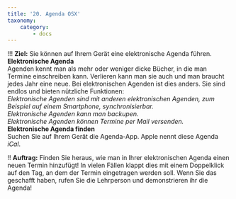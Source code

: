 ```yaml
---
title: '20. Agenda OSX'
taxonomy:
    category:
        - docs
---
```


!!! **Ziel:** Sie können auf Ihrem Gerät eine elektronische Agenda führen.
**Elektronische Agenda**<br>
Agenden kennt man als mehr oder weniger dicke Bücher, in die man Termine einschreiben kann. Verlieren kann man sie auch und man braucht jedes Jahr eine neue. Bei elektronischen Agenden ist dies anders. Sie sind endlos und bieten nützliche Funktionen:<br>
*Elektronische Agenden sind mit anderen elektronischen Agenden, zum Beispiel auf einem Smartphone, synchronisierbar.*<br>
*Elektronische Agenden kann man backupen.*<br>
*Elektronische Agenden können Termine per Mail versenden.*<br>
**Elektronische Agenda finden**<br>
Suchen Sie auf Ihrem Gerät die Agenda-App. Apple nennt diese Agenda *iCal*.<br> 

!! **Auftrag:** Finden Sie heraus, wie man in Ihrer elektronischen Agenda einen neuen Termin hinzufügt! In vielen Fällen klappt dies mit einem Doppelklick auf den Tag, an dem der Termin eingetragen werden soll. Wenn Sie das geschafft haben, rufen Sie die Lehrperson und demonstrieren ihr die Agenda!<br>
